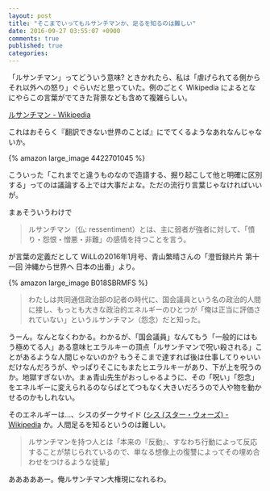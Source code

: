 ```yaml
---
layout: post
title: "そこまでいってもルサンチマンか、足るを知るのは難しい"
date: 2016-09-27 03:55:07 +0900
comments: true
published: true
categories: 
---
```


「ルサンチマン」ってどういう意味? ときかれたら、私は「虐げられてる側からそれ以外への怒り」ぐらいだと思っていた。例のごとく Wikipedia によるとなにやらこの言葉がでてきた背景なども含めて複雑らしい。

[ルサンチマン - Wikipedia](https://ja.wikipedia.org/wiki/%E3%83%AB%E3%82%B5%E3%83%B3%E3%83%81%E3%83%9E%E3%83%B3)

これはおそらく『翻訳できない世界のことば』にでてくるようなあれなんじゃないか。

{% amazon large_image 4422701045 %}

こういった「これまでと違うものなので造語する、掘り起こして他と明確に区別する」ってのは議論する上では大事だよな。ただの流行り言葉じゃなければいいが。

まぁそういうわけで

> ルサンチマン（仏: ressentiment）とは、主に弱者が強者に対して、「憤り・怨恨・憎悪・非難」の感情を持つことを言う。 

が言葉の定義だとして WiLLの2016年1月号、青山繁晴さんの「澄哲録片片 第十一回 沖縄から世界へ 日本の出番」より。

{% amazon large_image B018SBRMFS %}

> わたしは共同通信政治部の記者の時代に、国会議員という名の政治的人間に接し、もっとも大きな政治的エネルギーのひとつが「俺は正当に評価されていない」というルサンチマン（怨念）だと知った。

うーん。なんとなくわかる。わかるが、「国会議員」なんてもう「一般的にはもう極めてる人」ある意味ヒエラルキーの頂点「ルサンチマンで呪い殺される」ことがあるような人間じゃないのか? もうそこまで達すれば後は仕事してりゃいいだけなんだろうが、やっぱりそこにもまたヒエラルキーがあり、下が上を呪うのか。地獄すぎないか。まぁ青山先生がおっしゃるように、その「呪い」「怨念」をエネルギーに変えられるのならばとてつもなく大きいだろうので人や物を動かせるのかもしれない。

そのエネルギーは…、シスのダークサイド ([シス (スター・ウォーズ) - Wikipedia](https://ja.wikipedia.org/wiki/%E3%82%B7%E3%82%B9_(%E3%82%B9%E3%82%BF%E3%83%BC%E3%83%BB%E3%82%A6%E3%82%A9%E3%83%BC%E3%82%BA)) か。人間足るを知るというのは難しい。

> ルサンチマンを持つ人とは「本来の『反動』、すなわち行動によって反応することが禁じられているので、単なる想像上の復讐によってその埋め合わせをつけるような徒輩」

あああああー。俺ルサンチマン大権現になれるわ。
